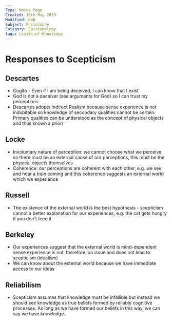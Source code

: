 ```yaml
---
Type: Notes Page
Created: 16th May 2023
Modified: NaN
Subject: Philosophy
Category: Epistemology
tags: Limits-of-Knowledge
---
```


# Responses to Scepticism

## Descartes

 - Cogito - Even if I am being deceived, I can know that I exist
 - God is not a deceiver (see arguments for God) so I can trust my perceptions
 - Descartes adopts Indirect Realism because sense experience is not indubitable so knowledge of secondary qualities cannot be certain. Primary qualities can be understood as the concept of physical objects and thus known a priori

## Locke

- Involuntary nature of perception: we cannot choose what we perceive so there must be an external cause of our perceptions, this must be the physical objects themselves
- Coherence: our perceptions are coherent with each other, e.g. we see and hear a train coming and this coherence suggests an external world which we experience

## Russell

- The existence of the external world is the best hypothesis - scepticism cannot a better explanation for our experiences, e.g. the cat gets hungry if you don’t feed it

## Berkeley

- Our experiences suggest that the external world is mind-dependent sense experience is not, therefore, an issue and does not lead to scepticism (idealism)
- We can know about the external world because we have immediate access to our ideas

## Reliabilism

- Scepticism assumes that knowledge must be infallible but instead we should see knowledge as true beliefs formed by reliable cognitive processes. As long as we have formed our beliefs in this way, we can say we have knowledge.